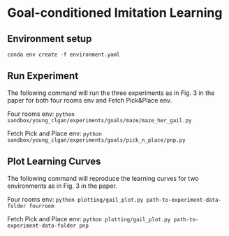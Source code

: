# Goal-conditioned Imitation Learning

## Environment setup
`conda env create -f environment.yaml`

## Run Experiment

The following command will run the three experiments as in Fig. 3 in the paper for both four rooms env and Fetch Pick&Place env.

Four rooms env: `python sandbox/young_clgan/experiments/goals/maze/maze_her_gail.py`

Fetch Pick and Place env: `python sandbox/young_clgan/experiments/goals/pick_n_place/pnp.py`

## Plot Learning Curves

The following command will reproduce the learning curves for two environments as in Fig. 3 in the paper.

Four rooms env: `python plotting/gail_plot.py path-to-experiment-data-folder fourroom`

Fetch Pick and Place env: `python plotting/gail_plot.py path-to-experiment-data-folder pnp`
